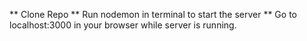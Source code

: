 ** Clone Repo
** Run nodemon in terminal to start the server
** Go to localhost:3000 in your browser while server is running.